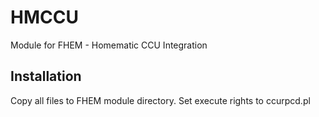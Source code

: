 # HMCCU
Module for FHEM - Homematic CCU Integration

<h2>Installation</h2>
Copy all files to FHEM module directory. Set execute rights to ccurpcd.pl
